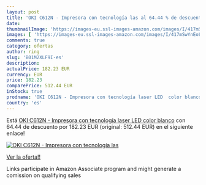 ```yaml
---
layout: post
title: 'OKI C612N - Impresora con tecnología las al 64.44 % de descuento'
date: 
thumbnailImage: 'https://images-eu.ssl-images-amazon.com/images/I/417mSwYnEoL._SL200_.jpg'
images: [ 'https://images-eu.ssl-images-amazon.com/images/I/417mSwYnEoL._SL200_.jpg' ]
comments: true
category: ofertas
author: ring
slug: 'B01M2XLF9I-es'
description:
actualPrice: 182.23 EUR
currency: EUR
price: 182.23
comparePrice: 512.44 EUR
inStock: true
prodname: 'OKI C612N - Impresora con tecnología laser LED  color blanco'
country: 'es'
---
```


Está [OKI C612N - Impresora con tecnología laser LED  color blanco](https://www.amazon.es/dp/B01M2XLF9I/?tag=tolees-21) con 64.44 de descuento por 182.23 EUR (original: 512.44 EUR) en el siguiente enlace!

[![OKI C612N - Impresora con tecnología las](https://images-eu.ssl-images-amazon.com/images/I/417mSwYnEoL._SL200_.jpg)](https://www.amazon.es/dp/B01M2XLF9I/?tag=tolees-21)

[Ver la oferta!!](https://www.amazon.es/dp/B01M2XLF9I/?tag=tolees-21)

Links participate in Amazon Associate program and might generate a comission on qualifying sales


